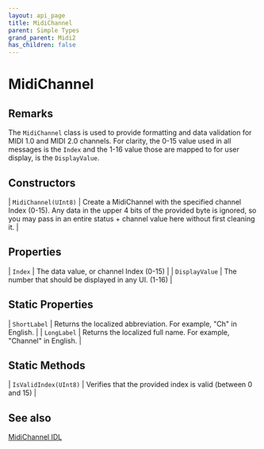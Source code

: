 ```yaml
---
layout: api_page
title: MidiChannel
parent: Simple Types
grand_parent: Midi2
has_children: false
---
```


# MidiChannel

## Remarks

The `MidiChannel` class is used to provide formatting and data validation for MIDI 1.0 and MIDI 2.0 channels. For clarity, the 0-15 value used in all messages is the `Index` and the 1-16 value those are mapped to for user display, is the `DisplayValue`.

## Constructors

| `MidiChannel(UInt8)` | Create a MidiChannel with the specified channel Index (0-15). Any data in the upper 4 bits of the provided byte is ignored, so you may pass in an entire status + channel value here without first cleaning it. |

## Properties

| `Index` | The data value, or channel Index (0-15) |
| `DisplayValue` | The number that should be displayed in any UI. (1-16) |

## Static Properties

| `ShortLabel` | Returns the localized abbreviation. For example, "Ch" in English. |
| `LongLabel` | Returns the localized full name. For example, "Channel" in English. |

## Static Methods

| `IsValidIndex(UInt8)` | Verifies that the provided index is valid (between 0 and 15) |

## See also

[MidiChannel IDL](https://github.com/microsoft/MIDI/blob/main/src/app-sdk/winrt-core/MidiChannel.idl)
